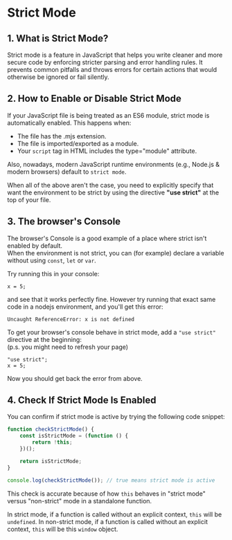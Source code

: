 # Strict Mode

## 1. What is Strict Mode?

Strict mode is a feature in JavaScript that helps you write cleaner and more secure code by enforcing stricter parsing and error handling rules. It prevents common pitfalls and throws errors for certain actions that would otherwise be ignored or fail silently.

## 2. How to Enable or Disable Strict Mode

If your JavaScript file is being treated as an ES6 module, strict mode is automatically enabled. This happens when:

- The file has the .mjs extension.
- The file is imported/exported as a module.
- Your `script` tag in HTML includes the type="module" attribute.

Also, nowadays, modern JavaScript runtime environments (e.g., Node.js & modern browsers) default to `strict mode`.

When all of the above aren't the case, you need to explicitly specify that want the environment to be strict by using the directive **"use strict"** at the top of your file.

## 3. The browser's Console

The browser's Console is a good example of a place where strict isn't enabled by default.  
When the environment is not strict, you can (for example) declare a variable without using `const`, `let` or `var`.

Try running this in your console:

```
x = 5;
```

and see that it works perfectly fine. However try running that exact same code in a nodejs environment, and you'll get this error:

```
Uncaught ReferenceError: x is not defined
```

To get your browser's console behave in strict mode, add a `"use strict"` directive at the beginning:  
(p.s. you might need to refresh your page)

```
"use strict";
x = 5;
```

Now you should get back the error from above.

## 4. Check If Strict Mode Is Enabled

You can confirm if strict mode is active by trying the following code snippet:

```js
function checkStrictMode() {
    const isStrictMode = (function () {
        return !this;
    })();

    return isStrictMode;
}

console.log(checkStrictMode()); // true means strict mode is active
```

This check is accurate because of how `this` behaves in "strict mode" versus "non-strict" mode in a standalone function.

In strict mode, if a function is called without an explicit context, `this` will be `undefined`.
In non-strict mode, if a function is called without an explicit context, `this` will be this `window` object.
